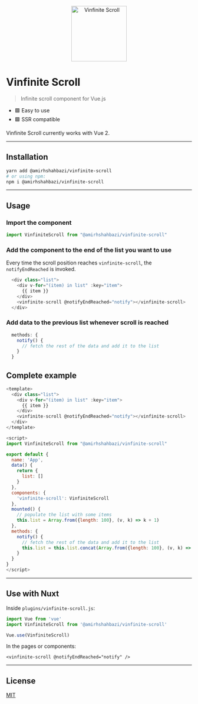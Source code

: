 <p align="center">
    <img width="150" src="https://jsdev.best/vinfinite-scroll.png" alt="Vinfinite Scroll">
</p>

# Vinfinite Scroll

> Infinite scroll component for Vue.js
- 🟩 Easy to use
- 🟩 SSR compatible

Vinfinite Scroll currently works with Vue 2.

---

## Installation

```bash
yarn add @amirhshahbazi/vinfinite-scroll
# or using npm:
npm i @amirhshahbazi/vinfinite-scroll
```

---

## Usage

### Import the component
```js
import VinfiniteScroll from "@amirhshahbazi/vinfinite-scroll"
```

### Add the component to the end of the list you want to use
Every time the scroll position reaches `vinfinite-scroll`, the `notifyEndReached` is invoked.
```js
  <div class="list">
    <div v-for="(item) in list" :key="item">
      {{ item }}
    </div>
    <vinfinite-scroll @notifyEndReached="notify"></vinfinite-scroll>
  </div>
```

### Add data to the previous list whenever scroll is reached
```js
  methods: {
    notify() {
      // fetch the rest of the data and add it to the list
    }
  }
```

## Complete example

```js
<template>
  <div class="list">
    <div v-for="(item) in list" :key="item">
      {{ item }}
    </div>
    <vinfinite-scroll @notifyEndReached="notify"></vinfinite-scroll>
  </div>
</template>

<script>
import VinfiniteScroll from "@amirhshahbazi/vinfinite-scroll"

export default {
  name: 'App',
  data() {
    return {
      list: []
    }
  },
  components: {
    'vinfinite-scroll': VinfiniteScroll
  },
  mounted() {
    // populate the list with some items
    this.list = Array.from({length: 100}, (v, k) => k + 1)
  },
  methods: {
    notify() {
      // fetch the rest of the data and add it to the list
      this.list = this.list.concat(Array.from({length: 100}, (v, k) => k + 1 + this.list.length))
    }
  }
}
</script>

```

---

## Use with Nuxt
Inside `plugins/vinfinite-scroll.js`:
```js
import Vue from 'vue'
import VinfiniteScroll from '@amirhshahbazi/vinfinite-scroll'

Vue.use(VinfiniteScroll)
```

In the pages or components:
```vue
<vinfinite-scroll @notifyEndReached="notify" />
```

---

## License

[MIT](http://opensource.org/licenses/MIT)
